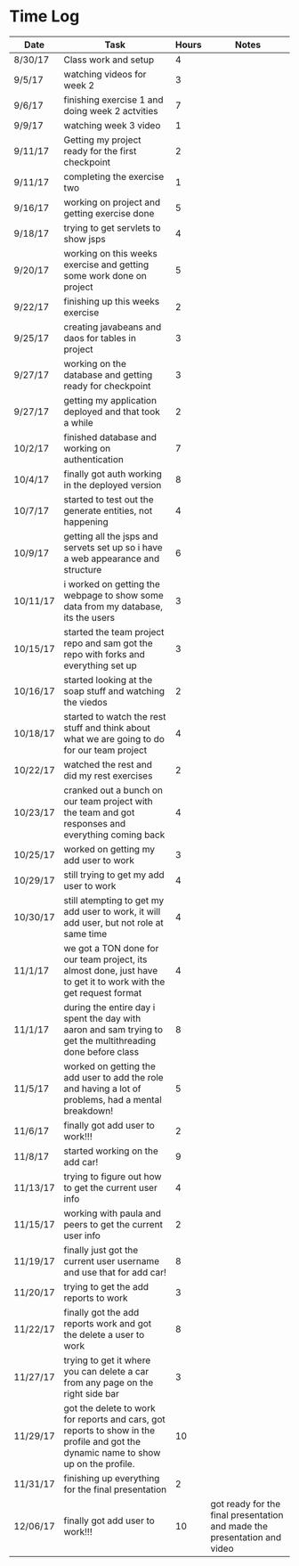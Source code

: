 # Time Log

| Date | Task | Hours | Notes|
|------|------|-------|------|
| 8/30/17| Class work and setup| 4 | |
| 9/5/17| watching videos for week 2 | 3 | |
| 9/6/17 | finishing exercise 1 and doing week 2 actvities  | 7  |   | 
| 9/9/17 | watching week 3 video  | 1  |   |
| 9/11/17 | Getting my project ready for the first checkpoint  | 2  |   |
| 9/11/17 | completing the exercise two  | 1  |   |
| 9/16/17 | working on project and getting exercise done  | 5  |   |
| 9/18/17 | trying to get servlets to show jsps  | 4  |   |
| 9/20/17 | working on this weeks exercise and getting some work done on project  | 5  |   |
| 9/22/17 | finishing up this weeks exercise  | 2  |   |
| 9/25/17 | creating javabeans and daos for tables in project  | 3  |   |
| 9/27/17 | working on the database and getting ready for checkpoint  | 3  |   |
| 9/27/17 | getting my application deployed and that took a while  | 2  |   |
| 10/2/17 | finished database and working on authentication  | 7  |   |
| 10/4/17 | finally got auth working in the deployed version | 8 |   |
| 10/7/17 | started to test out the generate entities, not happening | 4 |   |
| 10/9/17 | getting all the jsps and servets set up so i have a web appearance and structure | 6 |   |
| 10/11/17 | i worked on getting the webpage to show some data from my database, its the users | 3 |   |
| 10/15/17 | started the team project repo and sam got the repo with forks and everything set up | 3 |   |
| 10/16/17 | started looking at the soap stuff and watching the viedos | 2 |   |
| 10/18/17 | started to watch the rest stuff and think about what we are going to do for our team project | 4 |   |
| 10/22/17 | watched the rest and did my rest exercises | 2 |   |
| 10/23/17 | cranked out a bunch on our team project with the team and got responses and everything coming back | 4 |   |
| 10/25/17 | worked on getting my add user to work | 3 |   |
| 10/29/17 | still trying to get my add user to work | 4 |   |
| 10/30/17 | still atempting to get my add user to work, it will add user, but not role at same time | 4 |   |
| 11/1/17 | we got a TON done for our team project, its almost done, just have to get it to work with the get request format| 4 |   |
| 11/1/17 | during the entire day i spent the day with aaron and sam trying to get the multithreading done before class | 8 |   |
| 11/5/17 | worked on getting the add user to add the role and having a lot of problems, had a mental breakdown!| 5 |   |
| 11/6/17 | finally got add user to work!!! | 2 |   |
| 11/8/17 | started working on the add car! | 9 |   |
| 11/13/17 | trying to figure out how to get the current user info | 4 |   |
| 11/15/17 | working with paula and peers to get the current user info | 2 |   |
| 11/19/17 | finally just got the current user username and use that for add car! | 8 |   |
| 11/20/17 | trying to get the add reports to work | 3 |   |
| 11/22/17 | finally got the add reports work and got the delete a user to work | 8 |   |
| 11/27/17 | trying to get it where you can delete a car from any page on the right side bar | 3 |   |
| 11/29/17 | got the delete to work for reports and cars, got reports to show in the profile and got the dynamic name to show up on the profile. | 10 |   |
| 11/31/17 | finishing up everything for the final presentation | 2 |   |
| 12/06/17 | finally got add user to work!!! | 10 | got ready for the final presentation and made the presentation and video  |


